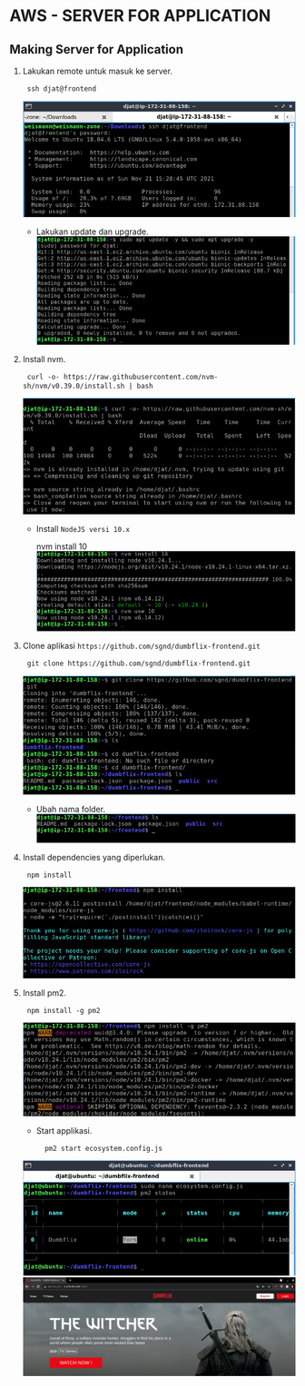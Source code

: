 # **AWS - SERVER FOR APPLICATION**
## Making Server for Application

1. Lakukan remote untuk masuk ke server.
   
        ssh djat@frontend
    ![ssh](assets/images-aws-server-for-app/ssh.png) <br>

    - Lakukan update dan upgrade.
    ![update-upgrade](assets/images-aws-server-for-app/update-upgrade.png) <br>

2. Install nvm.

        curl -o- https://raw.githubusercontent.com/nvm-sh/nvm/v0.39.0/install.sh | bash
    ![install-nvm](assets/images-aws-server-for-app/install-nvm.png) <br>

    - Install `NodeJS versi 10.x`
  
        nvm install 10
    ![install-nvm-2](assets/images-aws-server-for-app/install-nvm-2.png) <br>

3. Clone aplikasi `https://github.com/sgnd/dumbflix-frontend.git`

        git clone https://github.com/sgnd/dumbflix-frontend.git
    ![clone-app](assets/images-aws-server-for-app/clone-app.png) <br>

    - Ubah nama folder.
    ![changename](assets/images-aws-server-for-app/changename.png) <br>

4. Install dependencies yang diperlukan.

        npm install
    ![npminstall](assets/images-aws-server-for-app/npminstall.png) <br>

5. Install pm2.
   
        npm install -g pm2
    ![pm2install](assets/images-aws-server-for-app/pm2install.png) <br>

    - Start applikasi.
  
            pm2 start ecosystem.config.js
    ![pm2start](assets/images-install-app/pm2start.png) <br>
    ![result](assets/images-aws-server-for-app/result.png) <br>